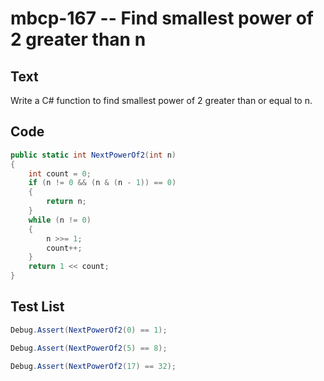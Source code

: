# mbcp-167 -- Find smallest power of 2 greater than n

## Text

Write a C# function to find smallest power of 2 greater than or equal to n.

## Code

```csharp
public static int NextPowerOf2(int n) 
{ 
    int count = 0; 
    if (n != 0 && (n & (n - 1)) == 0) 
    { 
        return n; 
    } 
    while (n != 0) 
    { 
        n >>= 1; 
        count++; 
    } 
    return 1 << count; 
}
```

## Test List

```csharp
Debug.Assert(NextPowerOf2(0) == 1);
```

```csharp
Debug.Assert(NextPowerOf2(5) == 8);
```

```csharp
Debug.Assert(NextPowerOf2(17) == 32);
```
